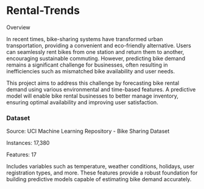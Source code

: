 # Rental-Trends
Overview

In recent times, bike-sharing systems have transformed urban transportation, providing a convenient and eco-friendly alternative. Users can seamlessly rent bikes from one station and return them to another, encouraging sustainable commuting. However, predicting bike demand remains a significant challenge for businesses, often resulting in inefficiencies such as mismatched bike availability and user needs.

This project aims to address this challenge by forecasting bike rental demand using various environmental and time-based features.  A predictive model will enable bike rental businesses to better manage inventory, ensuring optimal availability and improving user satisfaction.

### Dataset
Source: UCI Machine Learning Repository - Bike Sharing Dataset

Instances: 17,380

Features: 17

Includes variables such as temperature, weather conditions, holidays, user registration types, and more.
These features provide a robust foundation for building predictive models capable of estimating bike demand accurately.

